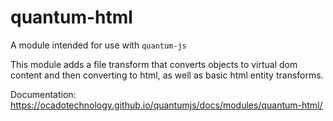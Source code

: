# quantum-html

A module intended for use with `quantum-js`

This module adds a file transform that converts objects to virtual dom content
and then converting to html, as well as basic html entity transforms.

Documentation:
https://ocadotechnology.github.io/quantumjs/docs/modules/quantum-html/
